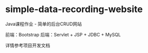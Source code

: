 # simple-data-recording-website
Java课程作业 - 简单的后台CRUD网站

前端：Bootstrap
后端：Servlet + JSP + JDBC + MySQL

详情参考项目开发文档
